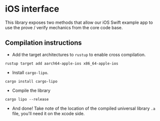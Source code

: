 # iOS interface

This library exposes two methods that allow our iOS Swift example app to use the prove / verify mechanics from the core code base.

## Compilation instructions

 - Add the target architectures to `rustup` to enable cross compilation.

```
rustup target add aarch64-apple-ios x86_64-apple-ios
```

 - Install `cargo-lipo`.

```
cargo install cargo-lipo
```

 - Compile the library

```
cargo lipo --release
```

 - And done! Take note of the location of the compiled universal library `.a` file, you'll need it on the xcode side.

